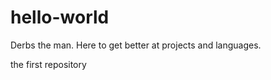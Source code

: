 # hello-world

Derbs the man. Here to get better at projects and languages. 

the first repository 
